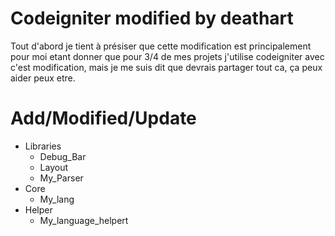 # Codeigniter modified by deathart

Tout d'abord je tient à présiser que cette modification est principalement pour moi etant donner que pour 3/4 de mes projets j'utilise codeigniter avec c'est modification, mais je me suis dit que devrais partager tout ca, ça peux aider peux etre.

# Add/Modified/Update
* Libraries
  * Debug_Bar
  * Layout
  * My_Parser
* Core
  * My_lang
* Helper
  * My_language_helpert


